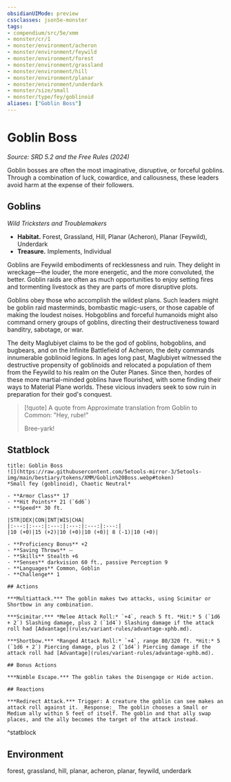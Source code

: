 ```yaml
---
obsidianUIMode: preview
cssclasses: json5e-monster
tags:
- compendium/src/5e/xmm
- monster/cr/1
- monster/environment/acheron
- monster/environment/feywild
- monster/environment/forest
- monster/environment/grassland
- monster/environment/hill
- monster/environment/planar
- monster/environment/underdark
- monster/size/small
- monster/type/fey/goblinoid
aliases: ["Goblin Boss"]
---
```

# Goblin Boss
*Source: SRD 5.2 and the Free Rules (2024)*  

Goblin bosses are often the most imaginative, disruptive, or forceful goblins. Through a combination of luck, cowardice, and callousness, these leaders avoid harm at the expense of their followers.

## Goblins

*Wild Tricksters and Troublemakers*

- **Habitat.** Forest, Grassland, Hill, Planar (Acheron), Planar (Feywild), Underdark  
- **Treasure.** Implements, Individual  

Goblins are Feywild embodiments of recklessness and ruin. They delight in wreckage—the louder, the more energetic, and the more convoluted, the better. Goblin raids are often as much opportunities to enjoy setting fires and tormenting livestock as they are parts of more disruptive plots.

Goblins obey those who accomplish the wildest plans. Such leaders might be goblin raid masterminds, bombastic magic-users, or those capable of making the loudest noises. Hobgoblins and forceful humanoids might also command ornery groups of goblins, directing their destructiveness toward banditry, sabotage, or war.

The deity Maglubiyet claims to be the god of goblins, hobgoblins, and bugbears, and on the Infinite Battlefield of Acheron, the deity commands innumerable goblinoid legions. In ages long past, Maglubiyet witnessed the destructive propensity of goblinoids and relocated a population of them from the Feywild to his realm on the Outer Planes. Since then, hordes of these more martial-minded goblins have flourished, with some finding their ways to Material Plane worlds. These vicious invaders seek to sow ruin in preparation for their god's conquest.

> [!quote] A quote from Approximate translation from Goblin to Common: "Hey, rube!"  
> 
> Bree-yark!


## Statblock

```ad-statblock
title: Goblin Boss
![](https://raw.githubusercontent.com/5etools-mirror-3/5etools-img/main/bestiary/tokens/XMM/Goblin%20Boss.webp#token)
*Small fey (goblinoid), Chaotic Neutral*

- **Armor Class** 17
- **Hit Points** 21 (`6d6`)
- **Speed** 30 ft.

|STR|DEX|CON|INT|WIS|CHA|
|:---:|:---:|:---:|:---:|:---:|:---:|
|10 (+0)|15 (+2)|10 (+0)|10 (+0)| 8 (-1)|10 (+0)|

- **Proficiency Bonus** +2
- **Saving Throws** ⏤
- **Skills** Stealth +6
- **Senses** darkvision 60 ft., passive Perception 9
- **Languages** Common, Goblin
- **Challenge** 1

## Actions

***Multiattack.*** The goblin makes two attacks, using Scimitar or Shortbow in any combination.

***Scimitar.*** *Melee Attack Roll:* `+4`, reach 5 ft. *Hit:* 5 (`1d6 + 2`) Slashing damage, plus 2 (`1d4`) Slashing damage if the attack roll had [Advantage](rules/variant-rules/advantage-xphb.md).

***Shortbow.*** *Ranged Attack Roll:* `+4`, range 80/320 ft. *Hit:* 5 (`1d6 + 2`) Piercing damage, plus 2 (`1d4`) Piercing damage if the attack roll had [Advantage](rules/variant-rules/advantage-xphb.md).

## Bonus Actions

***Nimble Escape.*** The goblin takes the Disengage or Hide action.

## Reactions

***Redirect Attack.*** Trigger: A creature the goblin can see makes an attack roll against it. _Response:_ The goblin chooses a Small or Medium ally within 5 feet of itself. The goblin and that ally swap places, and the ally becomes the target of the attack instead.
```
^statblock

## Environment

forest, grassland, hill, planar, acheron, planar, feywild, underdark
